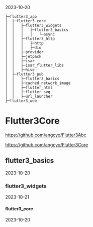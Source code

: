 2023-10-20

```
├─flutter3_app
│  ├─flutter3_core
│  │   ├─flutter3_widgets
│  │   │   ├─flutter3_basics
│  │   │   │   └─async
│  │   ├─flutter3_http
│  │   │   ├─http
│  │   │   ├─dio
│  │   ├─provider
│  │   ├─jetpack
│  │   ├─isar
│  │   ├─isar_flutter_libs
│  │   ├─hive
│  ├─flutter3_pub
│  │   ├─flutter3_basics
│  │   ├─cached_network_image
│  │   ├─flutter_html
│  │   ├─flutter_svg
│  │   ├─url_launcher
├─flutter3_web
```

# Flutter3Core

https://github.com/angcyo/Flutter3Abc

https://github.com/angcyo/Flutter3Core

## flutter3_basics

2023-10-20

### flutter3_widgets

2023-10-21

#### flutter3_core

2023-10-20